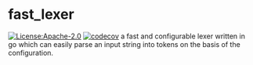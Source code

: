 # fast_lexer
[![License:Apache-2.0](https://img.shields.io/badge/License-Apache2.0-yellow.svg)](https://opensource.org/licenses/Apache-2.0)
[![codecov](https://codecov.io/gh/ashyanSpada/fast_lexer/graph/badge.svg?token=H5GNNRVUZQ)](https://codecov.io/gh/ashyanSpada/fast_lexer)
a fast and configurable lexer written in go which can easily parse an input string into tokens on the basis of the configuration.
